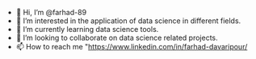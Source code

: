 - 👋 Hi, I’m @farhad-89
- 👀 I’m interested in the application of data science in different fields.
- 🌱 I’m currently learning data science tools.
- 💞️ I’m looking to collaborate on data science related projects.
- 📫 How to reach me "https://www.linkedin.com/in/farhad-davaripour/

<!---
farhad-89/farhad-89 is a ✨ special ✨ repository because its `README.md` (this file) appears on your GitHub profile.
You can click the Preview link to take a look at your changes.
--->
